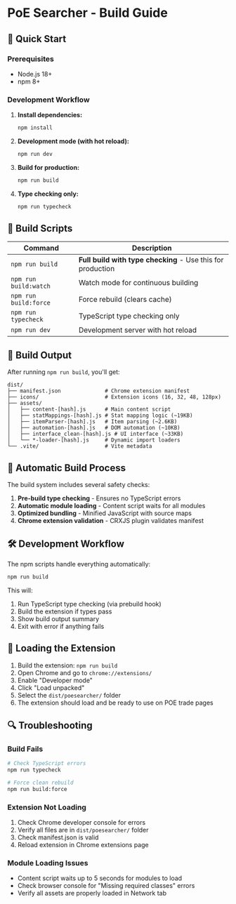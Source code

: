 # PoE Searcher - Build Guide

## 🚀 Quick Start

### Prerequisites
- Node.js 18+
- npm 8+

### Development Workflow

1. **Install dependencies:**
   ```bash
   npm install
   ```

2. **Development mode (with hot reload):**
   ```bash
   npm run dev
   ```

3. **Build for production:**
   ```bash
   npm run build
   ```

4. **Type checking only:**
   ```bash
   npm run typecheck
   ```

## 🔧 Build Scripts

| Command | Description |
|---------|-------------|
| `npm run build` | **Full build with type checking** - Use this for production |
| `npm run build:watch` | Watch mode for continuous building |
| `npm run build:force` | Force rebuild (clears cache) |
| `npm run typecheck` | TypeScript type checking only |
| `npm run dev` | Development server with hot reload |

## 📁 Build Output

After running `npm run build`, you'll get:

```
dist/
├── manifest.json              # Chrome extension manifest
├── icons/                     # Extension icons (16, 32, 48, 128px)
├── assets/
│   ├── content-[hash].js      # Main content script
│   ├── statMappings-[hash].js # Stat mapping logic (~19KB)
│   ├── itemParser-[hash].js   # Item parsing (~2.6KB)
│   ├── automation-[hash].js   # DOM automation (~10KB)
│   ├── interface_clean-[hash].js # UI interface (~33KB)
│   └── *-loader-[hash].js     # Dynamic import loaders
└── .vite/                     # Vite metadata
```

## 🔄 Automatic Build Process

The build system includes several safety checks:

1. **Pre-build type checking** - Ensures no TypeScript errors
2. **Automatic module loading** - Content script waits for all modules
3. **Optimized bundling** - Minified JavaScript with source maps
4. **Chrome extension validation** - CRXJS plugin validates manifest

## 🛠️ Development Workflow

The npm scripts handle everything automatically:

```bash
npm run build
```

This will:
1. Run TypeScript type checking (via prebuild hook)
2. Build the extension if types pass
3. Show build output summary
4. Exit with error if anything fails

## 🧪 Loading the Extension

1. Build the extension: `npm run build`
2. Open Chrome and go to `chrome://extensions/`
3. Enable "Developer mode"
4. Click "Load unpacked"
5. Select the `dist/poesearcher/` folder
6. The extension should load and be ready to use on POE trade pages

## 🔍 Troubleshooting

### Build Fails
```bash
# Check TypeScript errors
npm run typecheck

# Force clean rebuild
npm run build:force
```

### Extension Not Loading
1. Check Chrome developer console for errors
2. Verify all files are in `dist/poesearcher/` folder
3. Check manifest.json is valid
4. Reload extension in Chrome extensions page

### Module Loading Issues
- Content script waits up to 5 seconds for modules to load
- Check browser console for "Missing required classes" errors
- Verify all assets are properly loaded in Network tab